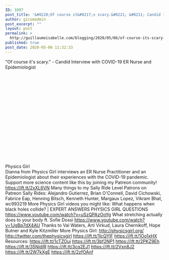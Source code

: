 ```yaml
---
ID: 1897
post_title: '&#8220;Of course it&#8217;s scary.&#8221; &#8211; Candid Interview with COVID-19 ER Nurse and Epidemiologist on YouTube'
author: gicomadmin
post_excerpt: ""
layout: post
permalink: >
  http://guillaumeisabelle.com/blogging/2020/05/06/of-course-its-scary-candid-interview-with-covid-19-er-nurse-and-epidemiologist-on-youtube/
published: true
post_date: 2020-05-06 11:32:33
---
```

"Of course it's scary." - Candid Interview with COVID-19 ER Nurse and Epidemiologist  
<div style="width: 480px;height: 270px;overflow: hidden">
</div>

  
Physics Girl  
Dianna from Physics Girl interviews an ER Nurse Practitioner and an Epidemiologist about their experiences with the COVID-19 pandemic. Support more science content like this by joining my Patreon community! https://ift.tt/2xXL6VN Many things to my Sally Ride Level Patrons on Patreon Sally Rides: Alejandro Gutierrez, Brian O'Connell, David Cichowski, Fabrice Eap, Henning Bitsch, Kenneth Hunter, Margaux Lopez, Vikram Bhat, wc993219 More Physics Girl videos you might like: What happens when black holes collide? | EXPERT ANSWERS PHYSICS GIRL QUESTIONS https://www.youtube.com/watch?v=uSzQPAzOoYg What stretching actually does to your body ft. Sofie Dossi https://www.youtube.com/watch?v=1JgBp7dX4AU Thanks to Val Waters, Arti Virkud, Laura Chernikoff, Hope Butner and Kyle Kitzmiller More Physics Girl: http://physicsgirl.org/ http://twitter.com/thephysicsgirl https://ift.tt/1IcQYlF https://ift.tt/1Oo1xHX Resources: https://ift.tt/1cTZOuj https://ift.tt/3bf2NP1 https://ift.tt/2PKZ9Eh https://ift.tt/35NidIR https://ift.tt/3cq2EJ1 https://ift.tt/2Vxn8J2 https://ift.tt/2W7kXgE https://ift.tt/2zfOAnf